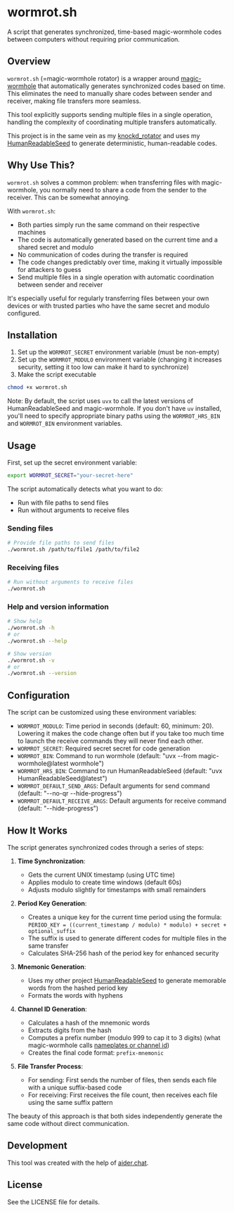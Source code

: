 # wormrot.sh

A script that generates synchronized, time-based magic-wormhole codes between computers without requiring prior communication.

## Overview

`wormrot.sh` (=magic-wormhole rotator) is a wrapper around [magic-wormhole](https://magic-wormhole.readthedocs.io/) that automatically generates synchronized codes based on time. This eliminates the need to manually share codes between sender and receiver, making file transfers more seamless.

This tool explicitly supports sending multiple files in a single operation, handling the complexity of coordinating multiple transfers automatically.

This project is in the same vein as my [knockd_rotator](https://github.com/thiswillbeyourgithub/knockd_rotator) and uses my [HumanReadableSeed](https://github.com/thiswillbeyourgithub/HumanReadableSeed) to generate deterministic, human-readable codes.

## Why Use This?

`wormrot.sh` solves a common problem: when transferring files with magic-wormhole, you normally need to share a code from the sender to the receiver. This can be somewhat annoying.

With `wormrot.sh`:
- Both parties simply run the same command on their respective machines
- The code is automatically generated based on the current time and a shared secret and modulo
- No communication of codes during the transfer is required
- The code changes predictably over time, making it virtually impossible for attackers to guess
- Send multiple files in a single operation with automatic coordination between sender and receiver

It's especially useful for regularly transferring files between your own devices or with trusted parties who have the same secret and modulo configured.

## Installation

1. Set up the `WORMROT_SECRET` environment variable (must be non-empty)
2. Set up the `WORMROT_MODULO` environment variable (changing it increases security, setting it too low can make it hard to synchronize)
3. Make the script executable

```bash
chmod +x wormrot.sh
```

Note: By default, the script uses `uvx` to call the latest versions of HumanReadableSeed and magic-wormhole. If you don't have `uv` installed, you'll need to specify appropriate binary paths using the `WORMROT_HRS_BIN` and `WORMROT_BIN` environment variables.

## Usage

First, set up the secret environment variable:

```bash
export WORMROT_SECRET="your-secret-here"
```

The script automatically detects what you want to do:
- Run with file paths to send files
- Run without arguments to receive files

### Sending files

```bash
# Provide file paths to send files
./wormrot.sh /path/to/file1 /path/to/file2
```

### Receiving files

```bash
# Run without arguments to receive files
./wormrot.sh
```

### Help and version information

```bash
# Show help
./wormrot.sh -h
# or
./wormrot.sh --help

# Show version
./wormrot.sh -v
# or
./wormrot.sh --version
```

## Configuration

The script can be customized using these environment variables:

- `WORMROT_MODULO`: Time period in seconds (default: 60, minimum: 20). Lowering it makes the code change often but if you take too much time to launch the receive commands they will never find each other.
- `WORMROT_SECRET`: Required secret secret for code generation
- `WORMROT_BIN`: Command to run wormhole (default: "uvx --from magic-wormhole@latest wormhole")
- `WORMROT_HRS_BIN`: Command to run HumanReadableSeed (default: "uvx HumanReadableSeed@latest")
- `WORMROT_DEFAULT_SEND_ARGS`: Default arguments for send command (default: "--no-qr --hide-progress")
- `WORMROT_DEFAULT_RECEIVE_ARGS`: Default arguments for receive command (default: "--hide-progress")

## How It Works

The script generates synchronized codes through a series of steps:

1. **Time Synchronization**: 
   - Gets the current UNIX timestamp (using UTC time)
   - Applies modulo to create time windows (default 60s)
   - Adjusts modulo slightly for timestamps with small remainders

2. **Period Key Generation**:
   - Creates a unique key for the current time period using the formula:
     `PERIOD_KEY = ((current_timestamp / modulo) * modulo) + secret + optional_suffix`
   - The suffix is used to generate different codes for multiple files in the same transfer
   - Calculates SHA-256 hash of the period key for enhanced security

3. **Mnemonic Generation**:
   - Uses my other project [HumanReadableSeed](https://github.com/thiswillbeyourgithub/HumanReadableSeed) to generate memorable words from the hashed period key
   - Formats the words with hyphens

4. **Channel ID Generation**:
   - Calculates a hash of the mnemonic words
   - Extracts digits from the hash
   - Computes a prefix number (modulo 999 to cap it to 3 digits) (what magic-wormhole calls [nameplates or channel id](https://magic-wormhole.readthedocs.io/en/latest/api.html))
   - Creates the final code format: `prefix-mnemonic`

5. **File Transfer Process**:
   - For sending: First sends the number of files, then sends each file with a unique suffix-based code
   - For receiving: First receives the file count, then receives each file using the same suffix pattern

The beauty of this approach is that both sides independently generate the same code without direct communication.

## Development

This tool was created with the help of [aider.chat](https://github.com/Aider-AI/aider/issues).

## License

See the LICENSE file for details.
